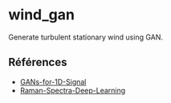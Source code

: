 # wind_gan
Generate turbulent stationary wind using GAN.

## Références

* [GANs-for-1D-Signal](https://github.com/LixiangHan/GANs-for-1D-Signal)
* [Raman-Spectra-Deep-Learning](https://github.com/zshicode/Raman-Spectra-Deep-Learning)
